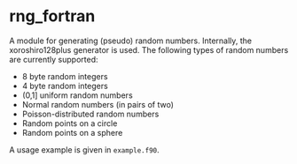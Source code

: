 # rng_fortran

A module for generating (pseudo) random numbers. Internally, the
xoroshiro128plus generator is used. The following types of random numbers are
currently supported:

* 8 byte random integers
* 4 byte random integers
* (0,1] uniform random numbers
* Normal random numbers (in pairs of two)
* Poisson-distributed random numbers
* Random points on a circle
* Random points on a sphere

A usage example is given in `example.f90`.
